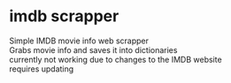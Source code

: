 # imdb scrapper
Simple IMDB movie info web scrapper   
Grabs movie info and saves it into dictionaries   
currently not working due to changes to the IMDB website   
requires updating  
